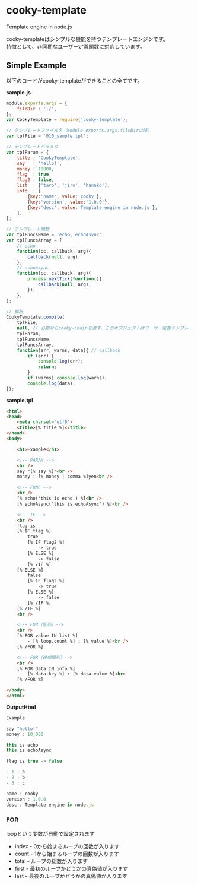 cooky-template
==============

Template engine in node.js

cooky-templateはシンプルな機能を持つテンプレートエンジンです。  
特徴として、非同期なユーザー定義関数に対応しています。

## Simple Example
以下のコードがcooky-templateができることの全てです。

__sample.js__
```js
module.exports.args = {
    fileDir : './',
};
var CookyTemplate = require('cooky-template');

// テンプレートファイル名（module.exports.args.fileDir以降）
var tplFile = '010_sample.tpl';

// テンプレートパラメタ
var tplParam = {
    title : 'CookyTemplate',
    say   : 'hello!',
    money : 10000,
    flag  : true,
    flag2 : false,
    list  : ['taro', 'jiro', 'hanako'],
    info  : [
        {key:'name', value:'cooky'},
        {key:'version', value:'1.0.0'},
        {key:'desc', value:'Template engine in node.js'},
    ],
};

// テンプレート関数
var tplFuncsName = 'echo, echoAsync';
var tplFuncsArray = [
    // echo
    function(cc, callback, arg){
        callback(null, arg);
    },
    // echoAsync
    function(cc, callback, arg){
        process.nextTick(function(){
            callback(null, arg);
        });
    },
];

// 解析
CookyTemplate.compile(
    tplFile,
    null, // 必要ならcooky-chainを渡す、このオブジェクトはユーザー定義テンプレート関数内以外では使用されない
    tplParam,
    tplFuncsName,
    tplFuncsArray,
    function(err, warns, data){ // callback
        if (err) {
            console.log(err);
            return;
        }
        if (warns) console.log(warns);
        console.log(data);
});
```

__sample.tpl__
```html
<html>
<head>
    <meta charset="utf8">
    <title>[% title %]</title>
</head>
<body>

    <h1>Example</h1>

    <!-- PARAM -->
    <br />
    say "[% say %]"<br />
    money : [% money | comma %]yen<br />

    <!-- FUNC -->
    <br />
    [% echo('this is echo') %]<br />
    [% echoAsync('this is echoAsync') %]<br />

    <!-- IF -->
    <br />
    flag is 
    [% IF flag %]
        true
        [% IF flag2 %]
            -> true
        [% ELSE %]
            -> false
        [% /IF %]
    [% ELSE %]
        false
        [% IF flag2 %]
            -> true
        [% ELSE %]
            -> false
        [% /IF %]
    [% /IF %]
    <br />

    <!-- FOR（配列）-->
    <br />
    [% FOR value IN list %]
        - [% loop.count %] : [% value %]<br />
    [% /FOR %]

    <!-- FOR（連想配列）-->
    <br />
    [% FOR data IN info %]
        [% data.key %] : [% data.value %]<br>
    [% /FOR %]

</body>
</html>
```

__OutputHtml__
```js
Example

say "hello!"
money : 10,000

this is echo
this is echoAsync

flag is true -> false 

- 1 : a
- 2 : b
- 3 : c

name : cooky
version : 1.0.0
desc : Template engine in node.js
```

### FOR
loopという変数が自動で設定されます
* index - 0から始まるループの回数が入ります
* count - 1から始まるループの回数が入ります
* total - ループの総数が入ります
* first - 最初のループかどうかの真偽値が入ります
* last - 最後のループかどうかの真偽値が入ります

